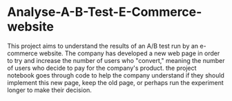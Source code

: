 # Analyse-A-B-Test-E-Commerce-website
This project aims to understand the results of an A/B test run by an e-commerce website. The company has developed a new web page in order to try and increase the number of users who "convert," meaning the number of users who decide to pay for the company's product. the project notebook goes through code to help the company understand if they should implement this new page, keep the old page, or perhaps run the experiment longer to make their decision.
